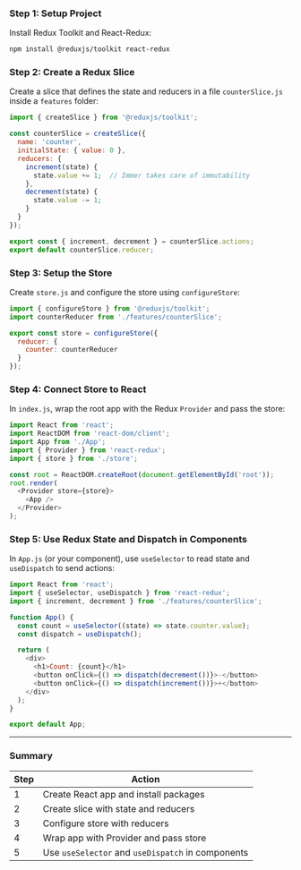 ### Step 1: Setup Project

Install Redux Toolkit and React-Redux:

```bash
npm install @reduxjs/toolkit react-redux
```

### Step 2: Create a Redux Slice

Create a slice that defines the state and reducers in a file `counterSlice.js` inside a `features` folder:

```js
import { createSlice } from '@reduxjs/toolkit';

const counterSlice = createSlice({
  name: 'counter',
  initialState: { value: 0 },
  reducers: {
    increment(state) {
      state.value += 1;  // Immer takes care of immutability
    },
    decrement(state) {
      state.value -= 1;
    }
  }
});

export const { increment, decrement } = counterSlice.actions;
export default counterSlice.reducer;
```

### Step 3: Setup the Store

Create `store.js` and configure the store using `configureStore`:

```js
import { configureStore } from '@reduxjs/toolkit';
import counterReducer from './features/counterSlice';

export const store = configureStore({
  reducer: {
    counter: counterReducer
  }
});
```

### Step 4: Connect Store to React

In `index.js`, wrap the root app with the Redux `Provider` and pass the store:

```js
import React from 'react';
import ReactDOM from 'react-dom/client';
import App from './App';
import { Provider } from 'react-redux';
import { store } from './store';

const root = ReactDOM.createRoot(document.getElementById('root'));
root.render(
  <Provider store={store}>
    <App />
  </Provider>
);
```

### Step 5: Use Redux State and Dispatch in Components

In `App.js` (or your component), use `useSelector` to read state and `useDispatch` to send actions:

```js
import React from 'react';
import { useSelector, useDispatch } from 'react-redux';
import { increment, decrement } from './features/counterSlice';

function App() {
  const count = useSelector((state) => state.counter.value);
  const dispatch = useDispatch();

  return (
    <div>
      <h1>Count: {count}</h1>
      <button onClick={() => dispatch(decrement())}>-</button>
      <button onClick={() => dispatch(increment())}>+</button>
    </div>
  );
}

export default App;
```

***

### Summary

| Step         | Action                          |
|--------------|---------------------------------|
| 1            | Create React app and install packages |
| 2            | Create slice with state and reducers    |
| 3            | Configure store with reducers          |
| 4            | Wrap app with Provider and pass store  |
| 5            | Use `useSelector` and `useDispatch` in components |

